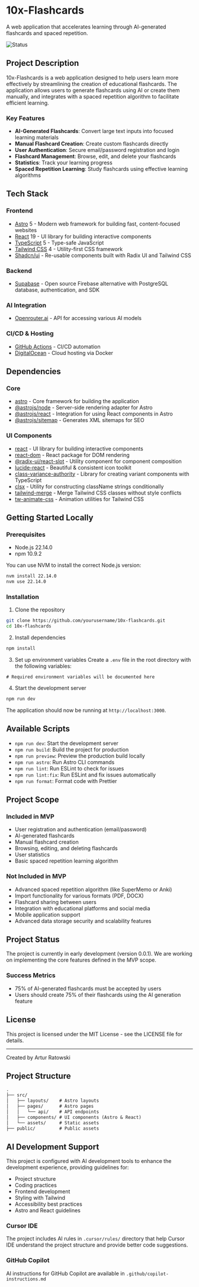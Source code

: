 # 10x-Flashcards

A web application that accelerates learning through AI-generated flashcards and spaced repetition.

![Status](https://img.shields.io/badge/status-in%20development-yellow)

## Project Description

10x-Flashcards is a web application designed to help users learn more effectively by streamlining the creation of educational flashcards. The application allows users to generate flashcards using AI or create them manually, and integrates with a spaced repetition algorithm to facilitate efficient learning.

### Key Features

- **AI-Generated Flashcards**: Convert large text inputs into focused learning materials
- **Manual Flashcard Creation**: Create custom flashcards directly
- **User Authentication**: Secure email/password registration and login
- **Flashcard Management**: Browse, edit, and delete your flashcards
- **Statistics**: Track your learning progress
- **Spaced Repetition Learning**: Study flashcards using effective learning algorithms

## Tech Stack

### Frontend
- [Astro](https://astro.build/) 5 - Modern web framework for building fast, content-focused websites
- [React](https://react.dev/) 19 - UI library for building interactive components
- [TypeScript](https://www.typescriptlang.org/) 5 - Type-safe JavaScript
- [Tailwind CSS](https://tailwindcss.com/) 4 - Utility-first CSS framework
- [Shadcn/ui](https://ui.shadcn.com/) - Re-usable components built with Radix UI and Tailwind CSS

### Backend
- [Supabase](https://supabase.com/) - Open source Firebase alternative with PostgreSQL database, authentication, and SDK

### AI Integration
- [Openrouter.ai](https://openrouter.ai/) - API for accessing various AI models

### CI/CD & Hosting
- [GitHub Actions](https://github.com/features/actions) - CI/CD automation
- [DigitalOcean](https://www.digitalocean.com/) - Cloud hosting via Docker

## Dependencies

### Core
- [astro](https://astro.build/) - Core framework for building the application
- [@astrojs/node](https://docs.astro.build/en/guides/integrations-guide/node/) - Server-side rendering adapter for Astro
- [@astrojs/react](https://docs.astro.build/en/guides/integrations-guide/react/) - Integration for using React components in Astro
- [@astrojs/sitemap](https://docs.astro.build/en/guides/integrations-guide/sitemap/) - Generates XML sitemaps for SEO

### UI Components
- [react](https://react.dev/) - UI library for building interactive components
- [react-dom](https://react.dev/) - React package for DOM rendering
- [@radix-ui/react-slot](https://www.radix-ui.com/primitives/docs/utilities/slot) - Utility component for component composition
- [lucide-react](https://lucide.dev/) - Beautiful & consistent icon toolkit
- [class-variance-authority](https://cva.style/docs) - Library for creating variant components with TypeScript
- [clsx](https://github.com/lukeed/clsx) - Utility for constructing className strings conditionally
- [tailwind-merge](https://github.com/dcastil/tailwind-merge) - Merge Tailwind CSS classes without style conflicts
- [tw-animate-css](https://github.com/bentzibentz/tailwindcss-animate) - Animation utilities for Tailwind CSS

## Getting Started Locally

### Prerequisites
- Node.js 22.14.0
- npm 10.9.2

You can use NVM to install the correct Node.js version:
```bash
nvm install 22.14.0
nvm use 22.14.0
```

### Installation
1. Clone the repository
```bash
git clone https://github.com/yourusername/10x-flashcards.git
cd 10x-flashcards
```

2. Install dependencies
```bash
npm install
```

3. Set up environment variables
Create a `.env` file in the root directory with the following variables:
```
# Required environment variables will be documented here
```

4. Start the development server
```bash
npm run dev
```

The application should now be running at `http://localhost:3000`.

## Available Scripts

- `npm run dev`: Start the development server
- `npm run build`: Build the project for production
- `npm run preview`: Preview the production build locally
- `npm run astro`: Run Astro CLI commands
- `npm run lint`: Run ESLint to check for issues
- `npm run lint:fix`: Run ESLint and fix issues automatically
- `npm run format`: Format code with Prettier

## Project Scope

### Included in MVP
- User registration and authentication (email/password)
- AI-generated flashcards
- Manual flashcard creation
- Browsing, editing, and deleting flashcards
- User statistics
- Basic spaced repetition learning algorithm

### Not Included in MVP
- Advanced spaced repetition algorithm (like SuperMemo or Anki)
- Import functionality for various formats (PDF, DOCX)
- Flashcard sharing between users
- Integration with educational platforms and social media
- Mobile application support
- Advanced data storage security and scalability features

## Project Status

The project is currently in early development (version 0.0.1). We are working on implementing the core features defined in the MVP scope.

### Success Metrics
- 75% of AI-generated flashcards must be accepted by users
- Users should create 75% of their flashcards using the AI generation feature

## License

This project is licensed under the MIT License - see the LICENSE file for details.

---

Created by Artur Ratowski

## Project Structure

```md
.
├── src/
│   ├── layouts/    # Astro layouts
│   ├── pages/      # Astro pages
│   │   └── api/    # API endpoints
│   ├── components/ # UI components (Astro & React)
│   └── assets/     # Static assets
├── public/         # Public assets
```

## AI Development Support

This project is configured with AI development tools to enhance the development experience, providing guidelines for:

- Project structure
- Coding practices
- Frontend development
- Styling with Tailwind
- Accessibility best practices
- Astro and React guidelines

### Cursor IDE

The project includes AI rules in `.cursor/rules/` directory that help Cursor IDE understand the project structure and provide better code suggestions.

### GitHub Copilot

AI instructions for GitHub Copilot are available in `.github/copilot-instructions.md`
